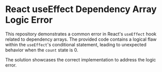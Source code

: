 # React useEffect Dependency Array Logic Error

This repository demonstrates a common error in React's `useEffect` hook related to dependency arrays.  The provided code contains a logical flaw within the `useEffect`'s conditional statement, leading to unexpected behavior when the `count` state is 0.

The solution showcases the correct implementation to address the logic error.